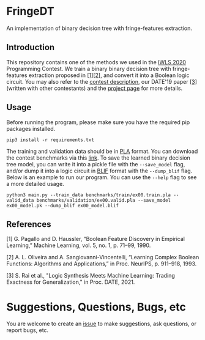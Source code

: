 # FringeDT
An implementation of binary decision tree with fringe-features extraction.

## Introduction
This repository contains one of the methods we used in the [IWLS 2020](https://iwls20.cade.utah.edu/) Programming Contest.
We train a binary binary decision tree with fringe-features extraction proposed in [[1]](#ref1)[[2]](#ref2), and convert it into a Boolean logic circuit.
You may also refer to the [contest description](https://github.com/iwls2020-lsml-contest/iwls2020-lsml-contest/blob/main/contest_description.pdf), our DATE'19 paper [[3]](#ref3) (written with other contestants) and the [project page](https://po-chun-chien.github.io/projects/5.ML+LS/) for more details.

## Usage
Before running the program, please make sure you have the required pip packages installed.
```
pip3 install -r requirements.txt
```

The training and validation data should be in [PLA](https://ultraespresso.di.univr.it/assets/data/espresso/espresso5.pdf) format.
You can download the contest benchmarks via this [link](https://github.com/iwls2020-lsml-contest/iwls2020-lsml-contest).
To save the learned binary decision tree model, you can write it into a pickle file with the `--save_model` flag, and/or dump it into a logic circuit in [BLIF](https://people.eecs.berkeley.edu/~alanmi/publications/other/blif.pdf) format with the `--dump_blif` flag.
Below is an example to run our program.
You can use the `--help` flag to see a more detailed usage.
```
python3 main.py --train_data benchmarks/train/ex00.train.pla --valid_data benchmarks/validation/ex00.valid.pla --save_model ex00_model.pk --dump_blif ex00_model.blif
```

## References
<a class="anchor" id="ref1">[1]</a> G. Pagallo and D. Haussler, “Boolean Feature Discovery in Empirical Learning,” Machine Learning, vol. 5, no. 1, p. 71–99, 1990.

<a class="anchor" id="ref2">[2]</a> A. L. Oliveira and A. Sangiovanni-Vincentelli, “Learning Complex Boolean Functions: Algorithms and Applications,” in Proc. NeurIPS, p. 911–918, 1993.

<a class="anchor" id="ref3">[3]</a> S. Rai et al., "Logic Synthesis Meets Machine Learning: Trading Exactness for Generalization," in Proc. DATE, 2021.

# Suggestions, Questions, Bugs, etc
You are welcome to create an [issue](https://github.com/Po-Chun-Chien/FringeDT/issues) to make suggestions, ask questions, or report bugs, etc.
